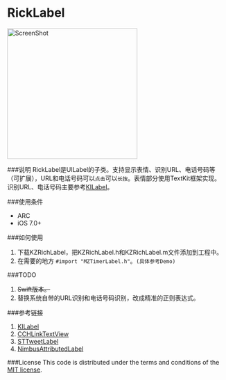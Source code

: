 RickLabel
=========
<img align="center" src="https://github.com/Joywii/RickLabel/blob/master/Image/richlabel.png" alt="ScreenShot" width="300">

###说明
RickLabel是UILabel的子类。支持显示表情、识别URL、电话号码等（可扩展），URL和电话号码可以`点击`可以`长按`。表情部分使用TextKit框架实现。识别URL、电话号码主要参考[KILabel](https://github.com/Krelborn/KILabel)。

###使用条件

* ARC
* iOS 7.0+

###如何使用

1. 下载KZRichLabel，把KZRichLabel.h和KZRichLabel.m文件添加到工程中。
2. 在需要的地方 `#import "MZTimerLabel.h"`。`(具体参考Demo)`

###TODO

1. ~~Swift版本。~~
2. 替换系统自带的URL识别和电话号码识别，改成精准的正则表达式。

###参考链接

1. [KILabel](https://github.com/Krelborn/KILabel)
2. [CCHLinkTextView](https://github.com/choefele/CCHLinkTextView)
3. [STTweetLabel](https://github.com/SebastienThiebaud/STTweetLabel)
4. [NimbusAttributedLabel](https://github.com/jverkoey/nimbus/)

###License
This code is distributed under the terms and conditions of the [MIT license](LICENSE). 